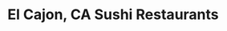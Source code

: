 ---
layout: city
title: El Cajon, CA Sushi Restaurants
permalink: /california/el-cajon/
stateAbbr: CA
stateName: California
cityName: El Cajon

---